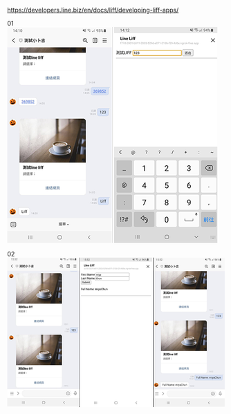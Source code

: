 https://developers.line.biz/en/docs/liff/developing-liff-apps/  
  
01  
![image](https://github.com/miyachun/line-liff/blob/main/demo01.png)  
  
02  
![image](https://github.com/miyachun/line-liff/blob/main/demo02.png) 

  